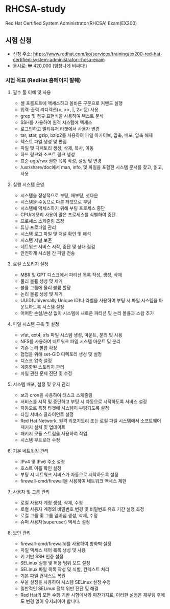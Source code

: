 # RHCSA-study
Red Hat Certified System Administrator(RHCSA) Exam(EX200)

## 시험 신청
* 신청 주소: https://www.redhat.com/ko/services/training/ex200-red-hat-certified-system-administrator-rhcsa-exam
* 응시료: ₩ 420,000 (엄청나게 비싸다!)

### 시험 목표 (RedHat 홈페이지 발췌)
1. 필수 툴 이해 및 사용
    - 셸 프롬프트에 액세스하고 올바른 구문으로 커맨드 실행
    - 입력-출력 리디렉션(>, >>, |, 2> 등) 사용
    - grep 및 정규 표현식을 사용하여 텍스트 분석
    - SSH를 사용하여 원격 시스템에 액세스
    - 로그인하고 멀티유저 타겟에서 사용자 변경
    - tar, star, gzip, bzip2를 사용하여 파일 아카이브, 압축, 배포, 압축 해제
    - 텍스트 파일 생성 및 편집
    - 파일 및 디렉토리 생성, 삭제, 복사, 이동
    - 하드 링크와 소프트 링크 생성
    - 표준 ugo/rwx 권한 목록 작성, 설정 및 변경
    - /usr/share/doc에서 man, info, 및 파일을 포함한 시스템 문서를 찾고, 읽고, 사용

2. 실행 시스템 운영
    - 시스템을 정상적으로 부팅, 재부팅, 셧다운
    - 시스템을 수동으로 다른 타겟으로 부팅
    - 시스템에 액세스하기 위해 부팅 프로세스 중단
    - CPU/메모리 사용이 많은 프로세스를 식별하여 중단
    - 프로세스 스케줄링 조정
    - 튜닝 프로파일 관리
    - 시스템 로그 파일 및 저널 확인 및 해석
    - 시스템 저널 보존
    - 네트워크 서비스 시작, 중단 및 상태 점검
    - 안전하게 시스템 간 파일 전송

3. 로컬 스토리지 설정
    - MBR 및 GPT 디스크에서 파티션 목록 작성, 생성, 삭제
    - 물리 볼륨 생성 및 제거
    - 볼륨 그룹에 물리 볼륨 할당
    - 논리 볼륨 생성 및 제거
    - UUID(Universally Unique ID)나 라벨을 사용하여 부팅 시 파일 시스템을 마운트하도록 시스템 설정
    - 어떠한 손실/손상 없이 시스템에 새로운 파티션 및 논리 볼륨과 스왑 추가

4. 파일 시스템 구축 및 설정
    - vfat, ext4, xfs 파일 시스템 생성, 마운트, 분리 및 사용
    - NFS를 사용하여 네트워크 파일 시스템 마운트 및 분리
    - 기존 논리 볼륨 확장
    - 협업을 위해 set-GID 디렉토리 생성 및 설정
    - 디스크 압축 설정
    - 계층화된 스토리지 관리
    - 파일 권한 문제 진단 및 수정

5. 시스템 배포, 설정 및 유지 관리
    - at과 cron을 사용하여 태스크 스케줄링
    - 서비스를 시작 및 중단하고 부팅 시 자동으로 시작하도록 서비스 설정
    - 자동으로 특정 타겟에 시스템이 부팅되도록 설정
    - 타임 서비스 클라이언트 설정
    - Red Hat Network, 원격 리포지토리 또는 로컬 파일 시스템에서 소프트웨어 패키지 설치 및 업데이트
    - 패키지 모듈 스트림을 사용하여 작업
    - 시스템 부트로더 수정

6. 기본 네트워킹 관리
    - IPv4 및 IPv6 주소 설정
    - 호스트 이름 확인 설정
    - 부팅 시 네트워크 서비스가 자동으로 시작하도록 설정
    - firewall-cmd/firewall을 사용하여 네트워크 액세스 제한

7. 사용자 및 그룹 관리
    - 로컬 사용자 계정 생성, 삭제, 수정
    - 로컬 사용자 계정의 비밀번호 변경 및 비밀번호 유효 기간 설정 조정
    - 로컬 그룹 및 그룹 멤버십 생성, 삭제, 수정
    - 슈퍼 사용자(superuser) 액세스 설정

8. 보안 관리
    - firewall-cmd/firewalld를 사용하여 방화벽 설정
    - 파일 액세스 제어 목록 생성 및 사용
    - 키 기반 SSH 인증 설정
    - SELinux 실행 및 허용 범위 모드 설정
    - SELinux 파일 목록 작성 및 식별, 컨텍스트 처리
    - 기본 파일 컨텍스트 복원
    - 부울 설정을 사용하여 시스템 SELinux 설정 수정
    - 일반적인 SELinux 정책 위반 진단 및 해결
    - Red Hat의 모든 수행 기반 시험에서와 마찬가지로, 이러한 설정은 재부팅 후에도 변경 없이 유지되어야 합니다.
    
    

